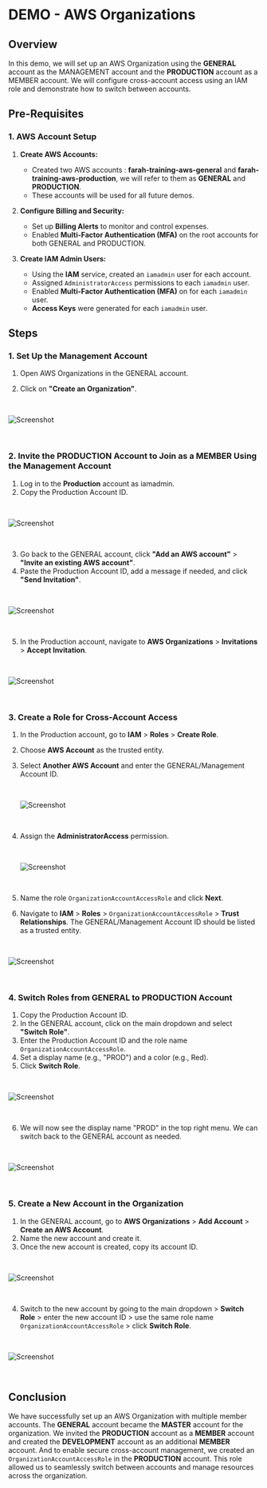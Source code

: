 # DEMO - AWS Organizations

## <h2>Overview</h2>
In this demo, we will set up an AWS Organization using the <strong>GENERAL</strong> account as the MANAGEMENT account and the <strong>PRODUCTION</strong> account as a MEMBER account. We will configure cross-account access using an IAM role and demonstrate how to switch between accounts.

## <h2>Pre-Requisites</h2>

### <h3>1. AWS Account Setup</h3>
1. **Create AWS Accounts:**
   - Created two AWS accounts : <strong>farah-training-aws-general</strong> and <strong>farah-training-aws-production</strong>, we will refer to them as <strong>GENERAL</strong> and <strong>PRODUCTION</strong>.
   - These accounts will be used for all future demos.

2. **Configure Billing and Security:**
   - Set up <strong>Billing Alerts</strong> to monitor and control expenses. 
   - Enabled <strong>Multi-Factor Authentication (MFA)</strong> on the root accounts for both GENERAL and PRODUCTION.

3. **Create IAM Admin Users:**
   - Using the <strong>IAM</strong> service, created an `iamadmin` user for each account.
   - Assigned `AdministratorAccess` permissions to each `iamadmin` user.
   - Enabled <strong>Multi-Factor Authentication (MFA)</strong> on for each `iamadmin` user.
   - <strong>Access Keys</strong> were generated for each `iamadmin` user.

## <h2>Steps</h2>

### <h3>1. Set Up the Management Account</h3>
1. Open AWS Organizations in the GENERAL account.
2. Click on <strong>"Create an Organization"</strong>.
   
   <br/>
   
![Screenshot](https://imgur.com/xjzt5eJ.png)

<br/>

### <h3>2. Invite the PRODUCTION Account to Join as a MEMBER Using the Management Account </h3>
1. Log in to the <strong>Production</strong> account as iamadmin.
2. Copy the Production Account ID.
   
 <br/>
 
![Screenshot](https://imgur.com/m0XXGVK.png)

<br/>

3. Go back to the GENERAL account, click <strong>"Add an AWS account"</strong> > <strong>"Invite an existing AWS account"</strong>.
4. Paste the Production Account ID, add a message if needed, and click <strong>"Send Invitation"</strong>.

<br/>

![Screenshot](https://imgur.com/DqS5zyH.png)

<br/>

5. In the Production account, navigate to <strong>AWS Organizations</strong> > <strong>Invitations</strong> > <strong>Accept Invitation</strong>.
   
   <br/>
   
![Screenshot](https://imgur.com/Pcp2Rzf.png)

<br/>

### <h3>3. Create a Role for Cross-Account Access</h3>
1. In the Production account, go to <strong>IAM</strong> > <strong>Roles</strong> > <strong>Create Role</strong>.
2. Choose <strong>AWS Account</strong> as the trusted entity.
3. Select <strong>Another AWS Account</strong> and enter the GENERAL/Management Account ID.
   
   <br/>
   
   ![Screenshot](https://imgur.com/hagtGVh.png)
   
   <br/>
   
4. Assign the <strong>AdministratorAccess</strong> permission.
   
   <br/>
   
   ![Screenshot](https://imgur.com/wkj3eP4.png)
   
   <br/>
5. Name the role `OrganizationAccountAccessRole` and click <strong>Next</strong>.

6. Navigate to <strong>IAM</strong> > <strong>Roles</strong> > `OrganizationAccountAccessRole` > <strong>Trust Relationships</strong>. The GENERAL/Management Account ID should be listed as a trusted entity.
   
   <br/>
   
![Screenshot](https://imgur.com/WYZgRFh.png)

<br/>

### <h3>4. Switch Roles from GENERAL to PRODUCTION Account</h3>
1. Copy the Production Account ID.
2. In the GENERAL account, click on the main dropdown and select <strong>"Switch Role"</strong>.
3. Enter the Production Account ID and the role name `OrganizationAccountAccessRole`.
4. Set a display name (e.g., "PROD") and a color (e.g., Red).
5. Click <strong>Switch Role</strong>.
   
<br/>

![Screenshot](https://imgur.com/4u4Xv7h.png)

<br/>

6. We will now see the display name "PROD" in the top right menu. We can switch back to the GENERAL account as needed.
   
<br/>

![Screenshot](https://imgur.com/UYH7v4W.png)

<br/>

### <h3>5. Create a New Account in the Organization</h3>
1. In the GENERAL account, go to <strong>AWS Organizations</strong> > <strong>Add Account</strong> > <strong>Create an AWS Account</strong>.
2. Name the new account and create it.
3. Once the new account is created, copy its account ID.
   
<br/>

![Screenshot](https://imgur.com/8DRzMRE.png)

<br/>

4. Switch to the new account by going to the main dropdown > <strong>Switch Role</strong> > enter the new account ID > use the same role name `OrganizationAccountAccessRole` > click <strong>Switch Role</strong>.
   
<br/>

![Screenshot](https://imgur.com/alYixAi.png)

<br/>

## <h2>Conclusion</h2>
We have successfully set up an AWS Organization with multiple member accounts. The **GENERAL** account became the **MASTER** account for the organization. We invited the **PRODUCTION** account as a **MEMBER** account and created the **DEVELOPMENT** account as an additional **MEMBER** account.
And to enable secure cross-account management, we created an `OrganizationAccountAccessRole` in the **PRODUCTION** account. This role allowed us to seamlessly switch between accounts and manage resources across the organization.




